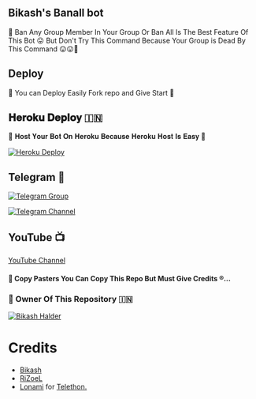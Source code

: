 ## Bikash's Banall bot
 🌷 Ban Any Group Member In Your Group Or Ban All Is The Best Feature Of This Bot 😛 But Don't Try This Command Because Your Group is Dead By This Command 😛😛🤤

## Deploy
🌷 You can Deploy Easily Fork repo and Give Start 🌷

## 𝐇𝐞𝐫𝐨𝐤𝐮 𝐃𝐞𝐩𝐥𝐨𝐲 🇮🇳
🌷 𝐇𝐨𝐬𝐭 𝐘𝐨𝐮𝐫 𝐁𝐨𝐭 𝐎𝐧 𝐇𝐞𝐫𝐨𝐤𝐮 𝐁𝐞𝐜𝐚𝐮𝐬𝐞 𝐇𝐞𝐫𝐨𝐤𝐮 𝐇𝐨𝐬𝐭 𝐈𝐬 𝐄𝐚𝐬𝐲 🌷

[![Heroku Deploy](https://www.herokucdn.com/deploy/button.svg)](https://heroku.com/deploy?template=https://github.com/Vasi420/BanAllBot)


## Telegram 🏪

[![Telegram Group](https://img.shields.io/badge/Telegram-Group-brightgreen)](https://t.me/Total_damage)

[![Telegram Channel](https://img.shields.io/badge/Telegram-Channel-brightgreen)](https://t.me/Total_damage)

## YouTube 📺

[YouTube Channel](https://youtube.com/)


#### 🥺 Copy Pasters You Can Copy This Repo But Must Give Credits ®️...

### 🌷 Owner Of This Repository 🇮🇳
[![Bikash Halder](https://te.legra.ph/file/840fed0100164af249bb8.jpg)](https://t.me/Vasi420)

# Credits
* [Bikash](https://t.me/BikashHalder)
* [RiZoeL](https://github.com/MrRizoel)
* [Lonami](https://github.com/LonamiWebs/) for [Telethon.](https://github.com/LonamiWebs/Telethon)
